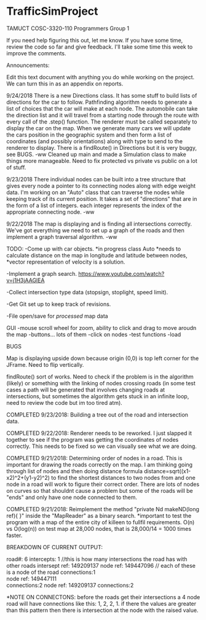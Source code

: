 # TrafficSimProject

TAMUCT COSC-3320-110 Programmers Group 1

If you need help figuring this out, let me know. If you have some time, review
the code so far and give feedback. I'll take some time this week to improve
the comments.

Announcements:

Edit this text document with anything you do while working on the project. We can
turn this in as an appendix on reports. 

9/24/2018 There is a new Directions class. It has some stuff to build lists of
directions for the car to follow. Pathfinding algorithm needs to generate a
list of choices that the car will make at each node. The automobile can take the
direction list and it will travel from a starting node through the route with every
call of the .step() function. The renderer must be called separately to display
the car on the map. When we generate many cars we will update the cars position 
in the geographic system and then form a list of coordinates (and possibly orientations) 
along with type to send to the renderer to display. 
There is a findRoute() in Directions but it is very buggy, see BUGS. 
-ww
Cleaned up main and made a Simulation class to make things more manageable. 
Need to fix protected vs private vs public on a lot of stuff. 

9/23/2018 There individual nodes can be built into a tree structure that gives
every node a pointer to its connecting nodes along with edge weight data. I'm
working on an "Auto" class that can traverse the nodes while keeping track
of its current position. It takes a set of "directions" that are in the
form of a list of integers. each integer represents the index of the appropriate
connecting node. 
-ww

9/22/2018 The map is displaying and is finding all intersections correctly. We've got
everything we need to set up a graph of the roads and then implement a 
graph traversal algorithm.
-ww

TODO:
-Come up with car objects.
 *in progress  class Auto
 *needs to calculate distance on the map in longitude and latitude between nodes,
    *vector representation of velocity is a solution. 

-Implement a graph search. 
https://www.youtube.com/watch?v=j1H3jAAGlEA

-Collect intersection type data (stopsign, stoplight, speed limit).

-Get Git set up to keep track of revisions.

-File open/save for _processed_ map data

GUI 
-mouse scroll wheel for zoom, ability to click and drag to move aroudn the map
-buttons... lots of them 
-click on nodes
-test functions 
-load 

BUGS

Map is displaying upside down because origin (0,0) is top left corner for the JFrame.
Need to flip vertically.

findRoute() sort of works. Need to check if the problem is in the algorithm (likely)
or something with the linking of nodes crossing roads (in some test cases a path
will be generated that involves changing roads at intersections, but sometimes
the algorithm gets stuck in an infinite loop, need to review the code but im too
tired atm). 

COMPLETED 9/23/2018: Building a tree out of the road and intersection data. 

COMPLETED 9/22/2018: Renderer needs to be reworked. I just slapped it together to see if the program was getting
the coordinates of nodes correctly. This needs to be fixed so we can visually see what we are doing. 


COMPLETED 9/21/2018: Determining order of nodes in a road. This is important for drawing the roads correctly on the map.
I am thinking going through list of nodes and then doing distance formula distance=sqrt((x1-x2)^2+(y1-y2)^2)
to find the shortest distances to two nodes from and one node in a road will work to figure their correct order.
There are lots of nodes on curves so that shouldnt cause a problem but some of the roads will be "ends" and only have one node connected to them. 

COMPLETED 9/21/2018: Reimplement the method "private Nd makeND(long ref){ }" inside the "MapReader" as a binary search. 
*important to test the program with a map of the entire city of killeen to fullfil requirements. 
O(n) vs O(log(n)) on test map at 28,000 nodes, that is 28,000/14 = 1000 times faster.  



BREAKDOWN OF CURRENT OUTPUT:

road#: 6 
intercepts: 1   //this is how many intersections the road has with other roads
intersept ref:	149209137
	node ref:	149447096   // each of these is a node of the road
	connections:1   
	node ref:	149447111   
	connections:2
	node ref:	149209137
	connections:2

*NOTE ON CONNECTONS: before the roads get their intersections a 4 node road will
have connections like this: 1, 2, 2, 1. if there the values are greater than this
pattern then there is intersection at the node with the raised value. 
